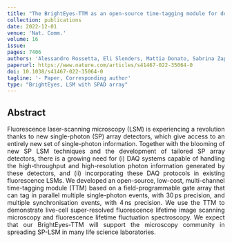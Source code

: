 ```yaml
---
title: "The BrightEyes-TTM as an open-source time-tagging module for democratising single-photon microscopy"
collection: publications
date: 2022-12-01
venue: 'Nat. Comm.'
volume: 16
issue:
pages: 7406 
authors: 'Alessandro Rossetta, Eli Slenders, Mattia Donato, Sabrina Zappone, Francesco Fersini, Martina Bruno, Francesco Diotalevi, Luca Lanzanò, Sami V. Koho, Giorgio Tortarolo, Andrea Barberis, Marco Crepaldi, Eleonora Perego, Giuseppe Vicidomini'
paperurl: https://www.nature.com/articles/s41467-022-35064-0
doi: 10.1038/s41467-022-35064-0
tagline: '- Paper, Corresponding author'
type: "BrightEyes, LSM with SPAD array"
---
```


<h2> Abstract </h2>
<p align= "justify">
Fluorescence laser-scanning microscopy (LSM) is experiencing a revolution thanks to new single-photon (SP) array detectors, which give access to an entirely new set of single-photon information. Together with the blooming of new SP LSM techniques and the development of tailored SP array detectors, there is a growing need for (i) DAQ systems capable of handling the high-throughput and high-resolution photon information generated by these detectors, and (ii) incorporating these DAQ protocols in existing fluorescence LSMs. We developed an open-source, low-cost, multi-channel time-tagging module (TTM) based on a field-programmable gate array that can tag in parallel multiple single-photon events, with 30 ps precision, and multiple synchronisation events, with 4 ns precision. We use the TTM to demonstrate live-cell super-resolved fluorescence lifetime image scanning microscopy and fluorescence lifetime fluctuation spectroscopy. We expect that our BrightEyes-TTM will support the microscopy community in spreading SP-LSM in many life science laboratories.
